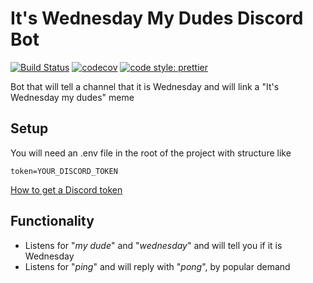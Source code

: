 # It's Wednesday My Dudes Discord Bot

[![Build Status](https://travis-ci.org/brooksbecton/ItsWednesdayMyDudesDiscordBot.svg?branch=master)](https://travis-ci.org/brooksbecton/ItsWednesdayMyDudesDiscordBot)
[![codecov](https://codecov.io/gh/brooksbecton/ItsWednesdayMyDudesDiscordBot/branch/master/graph/badge.svg)](https://codecov.io/gh/brooksbecton/ItsWednesdayMyDudesDiscordBot)
[![code style: prettier](https://img.shields.io/badge/code_style-prettier-ff69b4.svg?style=flat-square)](https://github.com/prettier/prettier)

Bot that will tell a channel that it is Wednesday and will link a "It's Wednesday my dudes" meme

## Setup

You will need an .env file in the root of the project with structure like

```env
token=YOUR_DISCORD_TOKEN
```

[How to get a Discord token](https://github.com/reactiflux/discord-irc/wiki/Creating-a-discord-bot-&-getting-a-token)

## Functionality

* Listens for "_my dude_" and "_wednesday_" and will tell you if it is Wednesday
* Listens for "_ping_" and will reply with "_pong_", by popular demand
